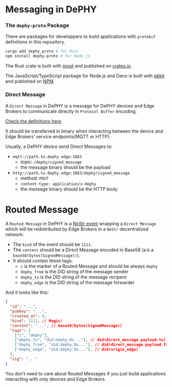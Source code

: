 Messaging in DePHY
===

### The `dephy-proto` Package
There are packages for developpers to build applications with `protobuf` definitions in this repository.

```bash
cargo add dephy_proto # for Rust
npm install dephy-proto # for Node.js
```

The Rust crate is built with [prost](https://github.com/tokio-rs/prost) and published on [crates.io](https://crates.io/crates/dephy_proto).

The JavaScript/TypeScript package for Node.js and Deno is built with [pbkit](https://github.com/pbkit/pbkit) and published on [NPM](https://www.npmjs.com/package/dephy-proto).


### Direct Message
A `Direct Message` in DePHY is a message for DePHY devices and Edge Brokers to communicate directly in `Protocol Buffer` encoding.

[Check the definitions here](./proto/message.proto).

It should be transferred in binary when interacting between the device and Edge Brokers’ service endpoints(MQTT or HTTP).

Usually, a DePHY device send Direct Messages to:
- `mqtt://path.to.dephy.edge:1883`
    - topic: `/dephy/signed_message`
    - the message binary should be the payload
- `http://path.to.dephy.edge:3883/dephy/signed_message`
    - method: `POST`
    - `content-type: application/x-dephy`
    - the message binary should be the HTTP body

# Routed Message
A `Routed Message` in DePHY is a [NoStr event](https://github.com/nostr-protocol/nips/blob/master/01.md) wrapping a `Direct Message` which will be redistributed by Edge Brokers in a `NoStr` decentralized network:
- The `kind` of the event should be `1111`.
- The `content` should be a Direct Message encoded in Base58 (a.k.a `base58(bytes(SignedMessage))`).
- It should contain these tags:
    - `c` is the marker of a Routed Message and should be always `dephy`
    - `dephy_from` is the DID string of the message sender
    - `dephy_to` is the DID string of the message recipent
    - `dephy_edge` is the DID string of the message forwarder

And it looks like this:
```json
{
  "id": "...",
  "pubkey": "...",
  "created_at": 0,
  "kind": 1111, // Magic!
  "content": "...", // base58(bytes(SignedMessage))
  "tags": [
    ["c", "dephy"],
    ["dephy_to", "did:dephy:0x..."], // did(direct_message.payload.to)
    ["dephy_from", "did:dephy:0x..."], // did(direct_message.payload.from)
    ["dephy_edge", "did:dephy:0x..."], // did(origin_edge)
  ],
  "sig": "..."
}
```

You don’t need to care about Routed Messages if you just build applications interacting with only devices and Edge Brokers.